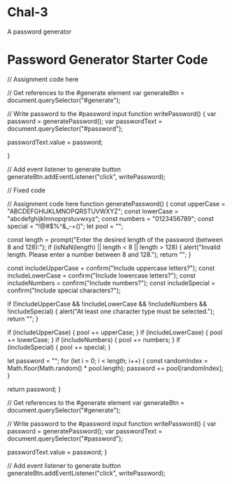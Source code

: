 # Chal-3
A password generator

# Password Generator Starter Code

// Assignment code here


// Get references to the #generate element
var generateBtn = document.querySelector("#generate");

// Write password to the #password input
function writePassword() {
  var password = generatePassword();
  var passwordText = document.querySelector("#password");

  passwordText.value = password;

}

// Add event listener to generate button
generateBtn.addEventListener("click", writePassword);


// Fixed code

// Assignment code here
function generatePassword() {
  const upperCase = "ABCDEFGHIJKLMNOPQRSTUVWXYZ";
  const lowerCase = "abcdefghijklmnopqrstuvwxyz";
  const numbers = "0123456789";
  const special = "!@#$%^&_-+()";
  let pool = "";

  const length = prompt("Enter the desired length of the password (between 8 and 128):");
  if (isNaN(length) || length < 8 || length > 128) {
    alert("Invalid length. Please enter a number between 8 and 128.");
    return "";
  }

  const includeUpperCase = confirm("Include uppercase letters?");
  const includeLowerCase = confirm("Include lowercase letters?");
  const includeNumbers = confirm("Include numbers?");
  const includeSpecial = confirm("Include special characters?");

  if (!includeUpperCase && !includeLowerCase && !includeNumbers && !includeSpecial) {
    alert("At least one character type must be selected.");
    return "";
  }

  if (includeUpperCase) {
    pool += upperCase;
  }
  if (includeLowerCase) {
    pool += lowerCase;
  }
  if (includeNumbers) {
    pool += numbers;
  }
  if (includeSpecial) {
    pool += special;
  }

  let password = "";
  for (let i = 0; i < length; i++) {
    const randomIndex = Math.floor(Math.random() * pool.length);
    password += pool[randomIndex];
  }

  return password;
}

// Get references to the #generate element
var generateBtn = document.querySelector("#generate");


// Write password to the #password input
function writePassword() {
  var password = generatePassword();
  var passwordText = document.querySelector("#password");

  passwordText.value = password;
}


// Add event listener to generate button
generateBtn.addEventListener("click", writePassword);
